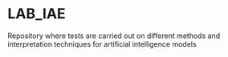 # LAB_IAE
Repository where tests are carried out on different methods and interpretation techniques for artificial intelligence models
